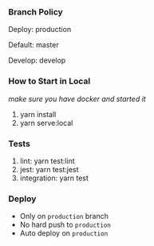### Branch Policy

Deploy: production

Default: master

Develop: develop

### How to Start in Local

_make sure you have docker and started it_

1. yarn install
2. yarn serve:local

### Tests

1. lint: yarn test:lint
2. jest: yarn test:jest
3. integration: yarn test

### Deploy

- Only on `production` branch
- No hard push to `production`
- Auto deploy on `production`

